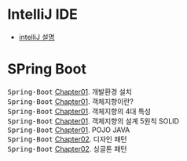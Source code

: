 # IntelliJ IDE
- [intelliJ 설명](./TodoListPJT)

# SPring Boot
<kbd>Spring-Boot</kbd> [Chapter01](./springboot-summary/README/Ch01_Development_environment.md). 개발환경 설치 <br>
<kbd>Spring-Boot</kbd> [Chapter01](./springboot-summary/README/Ch01_OOP.md). 객체지향이란? <br>
<kbd>Spring-Boot</kbd> [Chapter01](./springboot-summary/README/Ch01_OOP_characteristic.md). 객체지향의 4대 특성 <br>
<kbd>Spring-Boot</kbd> [Chapter01](./springboot-summary/README/Ch01_OOP_SOLIDrules.md). 객체지향의 설계 5원칙 SOLID <br>
<kbd>Spring-Boot</kbd> [Chapter01](./springboot-summary/README/Ch01_OOP_POJO_JAVA.md). POJO JAVA <br>
<kbd>Spring-Boot</kbd> [Chapter02](./springboot-summary/README/Ch02_DesignPattern.md). 디자인 패턴 <br>
<kbd>Spring-Boot</kbd> [Chapter02](./springboot-summary/README/Ch02_Singleton.md). 싱글톤 패턴 <br>
